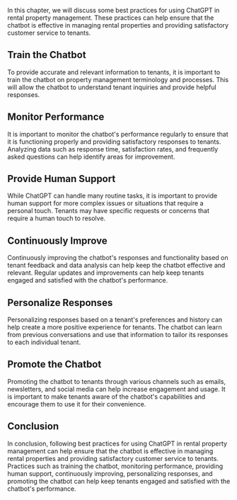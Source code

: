 
In this chapter, we will discuss some best practices for using ChatGPT in rental property management. These practices can help ensure that the chatbot is effective in managing rental properties and providing satisfactory customer service to tenants.

Train the Chatbot
-----------------

To provide accurate and relevant information to tenants, it is important to train the chatbot on property management terminology and processes. This will allow the chatbot to understand tenant inquiries and provide helpful responses.

Monitor Performance
-------------------

It is important to monitor the chatbot's performance regularly to ensure that it is functioning properly and providing satisfactory responses to tenants. Analyzing data such as response time, satisfaction rates, and frequently asked questions can help identify areas for improvement.

Provide Human Support
---------------------

While ChatGPT can handle many routine tasks, it is important to provide human support for more complex issues or situations that require a personal touch. Tenants may have specific requests or concerns that require a human touch to resolve.

Continuously Improve
--------------------

Continuously improving the chatbot's responses and functionality based on tenant feedback and data analysis can help keep the chatbot effective and relevant. Regular updates and improvements can help keep tenants engaged and satisfied with the chatbot's performance.

Personalize Responses
---------------------

Personalizing responses based on a tenant's preferences and history can help create a more positive experience for tenants. The chatbot can learn from previous conversations and use that information to tailor its responses to each individual tenant.

Promote the Chatbot
-------------------

Promoting the chatbot to tenants through various channels such as emails, newsletters, and social media can help increase engagement and usage. It is important to make tenants aware of the chatbot's capabilities and encourage them to use it for their convenience.

Conclusion
----------

In conclusion, following best practices for using ChatGPT in rental property management can help ensure that the chatbot is effective in managing rental properties and providing satisfactory customer service to tenants. Practices such as training the chatbot, monitoring performance, providing human support, continuously improving, personalizing responses, and promoting the chatbot can help keep tenants engaged and satisfied with the chatbot's performance.
